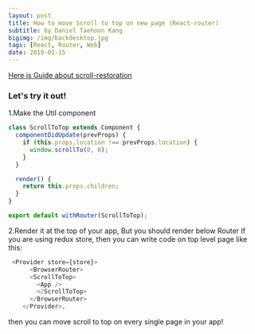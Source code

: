 ```yaml
---
layout: post
title: How to move Scroll to top on new page (React-router)
subtitle: by Daniel Taehoon Kang
bigimg: /img/backdesktop.jpg
tags: [React, Router, Web]
date: 2019-01-15
---
```



[Here is Guide about scroll-restoration](https://reacttraining.com/react-router/web/guides/scroll-restoration)
### Let's try it out!


1.Make the Util component

```javascript
class ScrollToTop extends Component {
  componentDidUpdate(prevProps) {
    if (this.props.location !== prevProps.location) {
      window.scrollTo(0, 0);
    }
  }

  render() {
    return this.props.children;
  }
}

export default withRouter(ScrollToTop);
```

2.Render it at the top of your app, But you should render below Router
If you are using redux store, then you can write code on top level page like this:

```javascript
 <Provider store={store}>
      <BrowserRouter>
      <ScrollToTop>
        <App />
        </ScrollToTop>
      </BrowserRouter>
    </Provider>,
```

then you can move scroll to top on every single page in your app!


